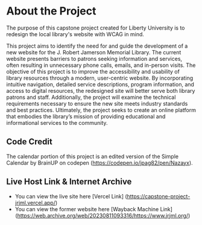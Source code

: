# About the Project
The purpose of this capstone project created for Liberty University is to redesign the local library's website with WCAG in mind. 

This project aims to identify the need for and guide the development of a new website for the J. Robert Jamerson Memorial Library. The current website presents barriers to patrons seeking information and services, often resulting in unnecessary phone calls, emails, and in-person visits. The objective of this project is to improve the accessibility and usability of library resources through a modern, user-centric website. By incorporating intuitive navigation, detailed service descriptions, program information, and access to digital resources, the redesigned site will better serve both library patrons and staff. Additionally, the project will examine the technical requirements necessary to ensure the new site meets industry standards and best practices. Ultimately, the project seeks to create an online platform that embodies the library’s mission of providing educational and informational services to the community.

## Code Credit
The calendar portion of this project is an edited version of the Simple Calendar by BrainUP on codepen (https://codepen.io/jpag82/pen/Nazayx). 

## Live Host Link & Internet Archive
- You can view the live site here [Vercel Link] (https://capstone-project-jrjml.vercel.app/)
- You can view the former website here [Wayback Machine Link] (https://web.archive.org/web/20230811093316/https://www.jrjml.org/)

